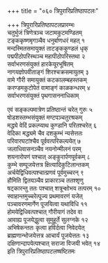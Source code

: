 +++
title = "०६० त्रिपुरारिप्रतिष्ठापटलः"

+++
त्रिपुरारिप्रतिष्ठापटलप्रारम्भः    
चतुर्भुजं त्रिणेत्रञ्च जटामकुटमण्डितम्  
टङ्ककृष्णमृगञ्चैव धनुर्बाणधरं महत् १  
मन्दस्मितसमायुक्तं ताटङ्ककुण्डलं धृक्  
पद्मपीठोपरिस्थञ्च महापीठोपरिस्तथा २  
सर्वाभरणसंयुक्तं हारकेयूरभूषितम्  
नागयज्ञोपवीताङ्गं शिरश्चक्रसमायुतम् ३  
वामे गौरी समायुक्तं कटकालम्बहस्तकम्  
करण्डमकुटोपेतं वामाङ्गं काळकन्धरम् ४  
सर्वाभरणसंयुक्तं पृथगासननाधिकाम्  

एवं सङ्कल्पमात्रेण प्रतिष्ठान्तं चरेत् गुरुः ५  
षोडशस्तम्भसंयुक्तं मण्टपञ्चतुरश्रकम्  
मद्ध्ये वेदिं प्रकल्प्याथ कुण्डानि परितश्चरेत् ६  
वेदिका मद्ध्यमे चैव दशकुम्भं न्यसेत्ततः  
परिवारघटांश्चैव पूर्ववत्परिकल्पयेत् ७  
जलाधिवासनञ्चैव नयनोन्मीलनं परम्  
शयनारोपणं पश्चात् अङ्कुरार्पणपूर्वकम् ८  
कुम्भे सम्पूजयेत्तत्र क्षित्यादिकुटिलान्तकम्  
अर्चयेद्विधिवत्पश्चात्प्रणवं पूर्वमुच्चरन् ९  
हौमिति द्वितयञ्चैव प्राकारञ्च ततश्शृणु  
षट्कारन्तु ततः पश्चात् शत्रून्क्षोभय तत्परम् १०  
स्वाहान्तमुच्चरेत्पूज्य प्रथमावरणं यजेत्  
पञ्चावरणमार्गेण पूजयित्वा यथाविधि ११  
होमयेद्विधिवत्पश्चात् गौरीयागं तदेव वा  
आवाह्य पूजयेद्धुत्वा सुमुहूर्ते सुलग्नके १२  
अभिषेकन्ततः कृत्वा हविर्दत्वा निवेदयेत्  
ब्राह्मणान्भोजयेत्तत्र आचार्यं पूजयेत्ततः १३  
दक्षिणान्दापयेत्पश्चात् सराजा विजयी भवेत् १४  
इति त्रिपुरारिप्रतिष्ठापटलष्षष्टितमः  
